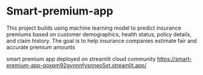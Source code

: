 # Smart-premium-app
This project builds using machine learning model to predict insurance premiums based on customer demographics, health status, policy details, and claim history. The goal is to help insurance companies estimate fair and accurate premium amounts 

smart premium app deployed on streamlit cloud community
https://smart-premium-app-qoxpm92gynnnfysnneo5xt.streamlit.app/
